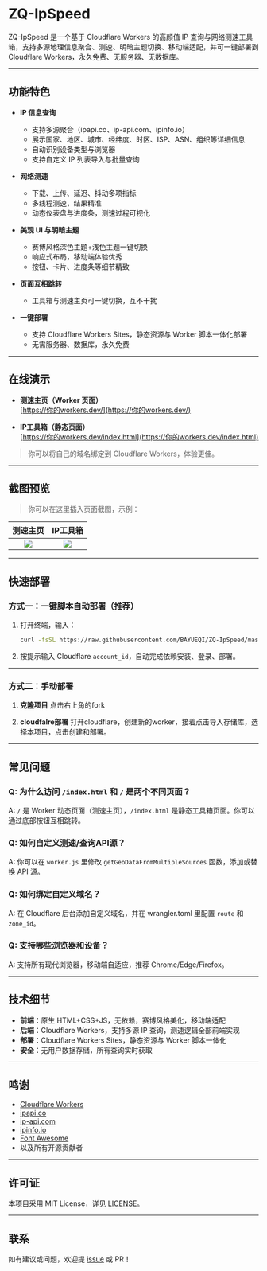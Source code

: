 # ZQ-IpSpeed

ZQ-IpSpeed 是一个基于 Cloudflare Workers 的高颜值 IP 查询与网络测速工具箱，支持多源地理信息聚合、测速、明暗主题切换、移动端适配，并可一键部署到 Cloudflare Workers，永久免费、无服务器、无数据库。

---

## 功能特色

- **IP 信息查询**  
  - 支持多源聚合（ipapi.co、ip-api.com、ipinfo.io）
  - 展示国家、地区、城市、经纬度、时区、ISP、ASN、组织等详细信息
  - 自动识别设备类型与浏览器
  - 支持自定义 IP 列表导入与批量查询

- **网络测速**  
  - 下载、上传、延迟、抖动多项指标
  - 多线程测速，结果精准
  - 动态仪表盘与进度条，测速过程可视化

- **美观 UI 与明暗主题**  
  - 赛博风格深色主题+浅色主题一键切换
  - 响应式布局，移动端体验优秀
  - 按钮、卡片、进度条等细节精致

- **页面互相跳转**  
  - 工具箱与测速主页可一键切换，互不干扰

- **一键部署**  
  - 支持 Cloudflare Workers Sites，静态资源与 Worker 脚本一体化部署
  - 无需服务器、数据库，永久免费

---

## 在线演示

- **测速主页（Worker 页面）**  
  [https://你的workers.dev/](https://你的workers.dev/)

- **IP工具箱（静态页面）**  
  [https://你的workers.dev/index.html](https://你的workers.dev/index.html)

> 你可以将自己的域名绑定到 Cloudflare Workers，体验更佳。

---

## 截图预览

> 你可以在这里插入页面截图，示例：

| 测速主页 | IP工具箱 |
| :------: | :------: |
| ![](./screenshot_speed.png) | ![](./screenshot_ip.png) |

---

## 快速部署

### 方式一：一键脚本自动部署（推荐）

1. 打开终端，输入：
   ```bash
   curl -fsSL https://raw.githubusercontent.com/BAYUEQI/ZQ-IpSpeed/master/install.sh | bash
   ```

2. 按提示输入 Cloudflare `account_id`，自动完成依赖安装、登录、部署。

---

### 方式二：手动部署

1. **克隆项目**
   点击右上角的fork

2. **cloudfalre部署**
    打开cloudflare，创建新的worker，接着点击导入存储库，选择本项目，点击创建和部署。


---

## 常见问题

### Q: 为什么访问 `/index.html` 和 `/` 是两个不同页面？
A: `/` 是 Worker 动态页面（测速主页），`/index.html` 是静态工具箱页面。你可以通过底部按钮互相跳转。

### Q: 如何自定义测速/查询API源？
A: 你可以在 `worker.js` 里修改 `getGeoDataFromMultipleSources` 函数，添加或替换 API 源。

### Q: 如何绑定自定义域名？
A: 在 Cloudflare 后台添加自定义域名，并在 wrangler.toml 里配置 `route` 和 `zone_id`。

### Q: 支持哪些浏览器和设备？
A: 支持所有现代浏览器，移动端自适应，推荐 Chrome/Edge/Firefox。

---

## 技术细节

- **前端**：原生 HTML+CSS+JS，无依赖，赛博风格美化，移动端适配
- **后端**：Cloudflare Workers，支持多源 IP 查询，测速逻辑全部前端实现
- **部署**：Cloudflare Workers Sites，静态资源与 Worker 脚本一体化
- **安全**：无用户数据存储，所有查询实时获取

---

## 鸣谢

- [Cloudflare Workers](https://workers.cloudflare.com/)
- [ipapi.co](https://ipapi.co/)
- [ip-api.com](http://ip-api.com/)
- [ipinfo.io](https://ipinfo.io/)
- [Font Awesome](https://fontawesome.com/)
- 以及所有开源贡献者

---

## 许可证

本项目采用 MIT License，详见 [LICENSE](./LICENSE)。

---

## 联系

如有建议或问题，欢迎提 [issue](https://github.com/BAYUEQI/ZQ-IpSpeed/issues) 或 PR！ 
